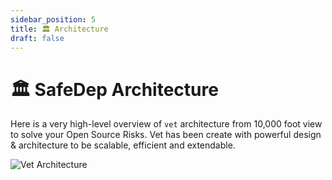 ```yaml
---
sidebar_position: 5
title: 🏛️ Architecture
draft: false
---
```


# 🏛️ SafeDep Architecture

Here is a very high-level overview of `vet` architecture from 10,000 foot view to solve your Open Source Risks. Vet has been create with powerful design & architecture to be scalable, efficient and extendable.

![Vet Architecture](/img/vet/vet-architecture.png)
